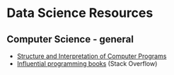 # Data Science Resources
## Computer Science - general

- [Structure and Interpretation of Computer Programs](http://mitpress.mit.edu/sicp/full-text/book/book-Z-H-4.html)
- [Influential programming books](http://stackoverflow.com/questions/1711/what-is-the-single-most-influential-book-every-programmer-should-read/1735#1735) (Stack Overflow)